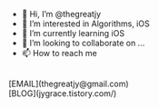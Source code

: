 - 👋 Hi, I’m @thegreatjy
- 👀 I’m interested in Algorithms, iOS
- 🌱 I’m currently learning iOS
- 💞️ I’m looking to collaborate on ...
- 📫 How to reach me
<br>
[EMAIL](thegreatjy@gmail.com)
<br>
[BLOG](jygrace.tistory.com/)
